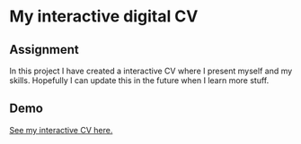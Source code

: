 # My interactive digital CV

## Assignment
In this project I have created a interactive CV where I present myself and my skills. Hopefully I can update this in the future when I learn more stuff.

## Demo
[See my interactive CV here.](https://gabriel-lugo.github.io/interaktivt-cv/)